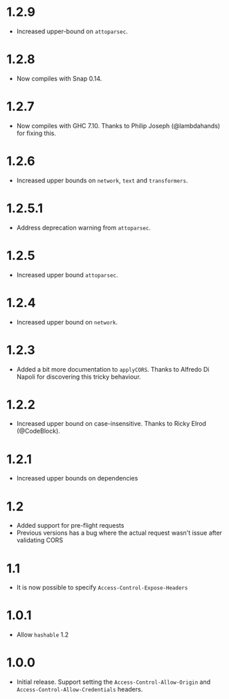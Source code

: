 # 1.2.9

* Increased upper-bound on `attoparsec`.

# 1.2.8

* Now compiles with Snap 0.14.

# 1.2.7

* Now compiles with GHC 7.10. Thanks to Philip Joseph (@lambdahands) for fixing
  this.

# 1.2.6

* Increased upper bounds on `network`, `text` and `transformers`.

# 1.2.5.1

* Address deprecation warning from `attoparsec`.

# 1.2.5

* Increased upper bound `attoparsec`.

# 1.2.4

* Increased upper bound on `network`.

# 1.2.3

* Added a bit more documentation to `applyCORS`. Thanks to Alfredo Di Napoli for
  discovering this tricky behaviour.

# 1.2.2

* Increased upper bound on case-insensitive. Thanks to Ricky Elrod (@CodeBlock).

# 1.2.1

* Increased upper bounds on dependencies

# 1.2

* Added support for pre-flight requests
* Previous versions has a bug where the actual request wasn't issue after validating CORS

# 1.1

* It is now possible to specify `Access-Control-Expose-Headers`

# 1.0.1

* Allow `hashable` 1.2

# 1.0.0

* Initial release. Support setting the `Access-Control-Allow-Origin` and `Access-Control-Allow-Credentials` headers.
